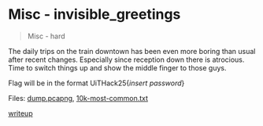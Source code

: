 # Misc - invisible_greetings

> Misc - hard

The daily trips on the train downtown has been even more boring than usual after recent changes.
Especially since reception down there is atrocious.
Time to switch things up and show the middle finger to those guys.

Flag will be in the format UiTHack25{*insert password*}

Files: [dump.pcapng](src/dump.pcapng), [10k-most-common.txt](src/10k-most-common.txt)

[writeup](writeup/README.md)
